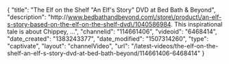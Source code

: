 {
    "title": "The Elf on the Shelf \"An Elf's Story\" DVD at Bed Bath & Beyond",
    "description": "http:\/\/www.bedbathandbeyond.com\/store\/product\/an-elf-s-story-based-on-the-elf-on-the-shelf-dvd\/1040586984. This inspirational tale is about Chippey, ...",
    "channelid": "114661406",
    "videoid": "6468414",
    "date_created": "1383243377",
    "date_modified": "1507314260",
    "type": "captivate",
    "layout": "channelVideo",
    "url": "\/latest-videos\/the-elf-on-the-shelf-an-elf-s-story-dvd-at-bed-bath-beyond\/114661406-6468414"
}